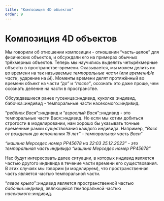 ```yaml
---
title: "Композиция 4D объектов"
order: 9
---
```


# Композиция 4D объектов

Мы говорили об отношении композиции - отношении “часть-целое” для физических объектов, и обсуждали его на примерах обычных трёхмерных объектов. Теперь мы научились выделять четырёхмерные объекты в пространстве-времени. Оказывается, мы можем делить их во времени на так называемые *темпоральные части* (или *временнЫе* *части*, ударение на *Ы*). Моменты времени делят протяжённый во времени объект на части *“до”* и *“после”*, осознать это даже проще, чем осознать деление на части в пространстве.

Обсуждавшиеся ранее гусеница::индивид, куколка::индивид, бабочка::индивид - темпоральные части насекомого::индивид.

“*ребёнок Вася*”::индивид и “*взрослый Вася*”::индивид - это темпоральные части Вася::индивид. Но если мы хотим добиться строгости в моделировании, нам хорошо бы указывать точные временные рамки существования каждого индивида. Например, “*Вася от рождения до исполнения 15 лет” - темпоральная часть Васи*”

*“машина Мерседес номер РР45678 на 22:03 25.12.2023” - это темпоральная часть индивида “машина Мерседес номер РР45678”*

Нас будут интересовать далее ситуации, в которых индивид является частью другого индивида в течение части времени его существования. В этих случаях мы говорим (и моделируем), что пространственная часть является частью темпоральной части.

“*левое крыло*”::индивид является пространственной частью *бабочки*::индивид, являющейся темпоральной частью *насекомого*::индивид.